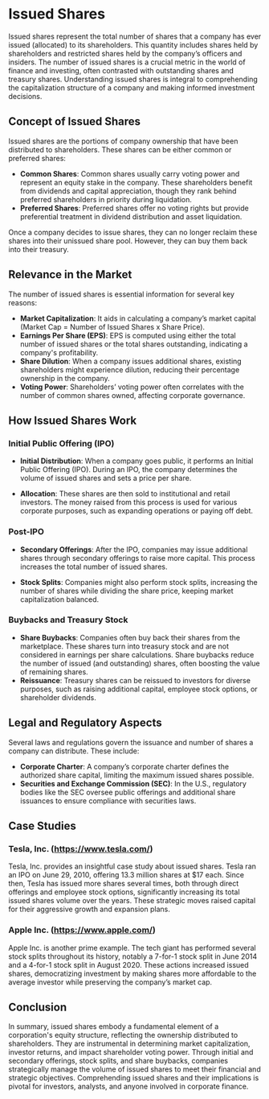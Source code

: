 # Issued Shares

Issued shares represent the total number of shares that a company has ever issued (allocated) to its shareholders. This quantity includes shares held by shareholders and restricted shares held by the company’s officers and insiders. The number of issued shares is a crucial metric in the world of finance and investing, often contrasted with outstanding shares and treasury shares. Understanding issued shares is integral to comprehending the capitalization structure of a company and making informed investment decisions. 

## Concept of Issued Shares 

Issued shares are the portions of company ownership that have been distributed to shareholders. These shares can be either common or preferred shares:

- **Common Shares**: Common shares usually carry voting power and represent an equity stake in the company. These shareholders benefit from dividends and capital appreciation, though they rank behind preferred shareholders in priority during liquidation.
- **Preferred Shares**: Preferred shares offer no voting rights but provide preferential treatment in dividend distribution and asset liquidation.

Once a company decides to issue shares, they can no longer reclaim these shares into their unissued share pool. However, they can buy them back into their treasury.

## Relevance in the Market

The number of issued shares is essential information for several key reasons:

- **Market Capitalization**: It aids in calculating a company’s market capital (Market Cap = Number of Issued Shares x Share Price).
- **Earnings Per Share (EPS)**: EPS is computed using either the total number of issued shares or the total shares outstanding, indicating a company's profitability.
- **Share Dilution**: When a company issues additional shares, existing shareholders might experience dilution, reducing their percentage ownership in the company.
- **Voting Power**: Shareholders’ voting power often correlates with the number of common shares owned, affecting corporate governance.

## How Issued Shares Work

### Initial Public Offering (IPO)

- **Initial Distribution**: When a company goes public, it performs an Initial Public Offering (IPO). During an IPO, the company determines the volume of issued shares and sets a price per share.
  
- **Allocation**: These shares are then sold to institutional and retail investors. The money raised from this process is used for various corporate purposes, such as expanding operations or paying off debt.

### Post-IPO

- **Secondary Offerings**: After the IPO, companies may issue additional shares through secondary offerings to raise more capital. This process increases the total number of issued shares.

- **Stock Splits**: Companies might also perform stock splits, increasing the number of shares while dividing the share price, keeping market capitalization balanced.

### Buybacks and Treasury Stock

- **Share Buybacks**: Companies often buy back their shares from the marketplace. These shares turn into treasury stock and are not considered in earnings per share calculations. Share buybacks reduce the number of issued (and outstanding) shares, often boosting the value of remaining shares.
- **Reissuance**: Treasury shares can be reissued to investors for diverse purposes, such as raising additional capital, employee stock options, or shareholder dividends.

## Legal and Regulatory Aspects

Several laws and regulations govern the issuance and number of shares a company can distribute. These include:

- **Corporate Charter**: A company’s corporate charter defines the authorized share capital, limiting the maximum issued shares possible.
- **Securities and Exchange Commission (SEC)**: In the U.S., regulatory bodies like the SEC oversee public offerings and additional share issuances to ensure compliance with securities laws.

## Case Studies

### Tesla, Inc. (https://www.tesla.com/)

Tesla, Inc. provides an insightful case study about issued shares. Tesla ran an IPO on June 29, 2010, offering 13.3 million shares at $17 each. Since then, Tesla has issued more shares several times, both through direct offerings and employee stock options, significantly increasing its total issued shares volume over the years. These strategic moves raised capital for their aggressive growth and expansion plans.

### Apple Inc. (https://www.apple.com/)

Apple Inc. is another prime example. The tech giant has performed several stock splits throughout its history, notably a 7-for-1 stock split in June 2014 and a 4-for-1 stock split in August 2020. These actions increased issued shares, democratizing investment by making shares more affordable to the average investor while preserving the company’s market cap.

## Conclusion

In summary, issued shares embody a fundamental element of a corporation's equity structure, reflecting the ownership distributed to shareholders. They are instrumental in determining market capitalization, investor returns, and impact shareholder voting power. Through initial and secondary offerings, stock splits, and share buybacks, companies strategically manage the volume of issued shares to meet their financial and strategic objectives. Comprehending issued shares and their implications is pivotal for investors, analysts, and anyone involved in corporate finance.